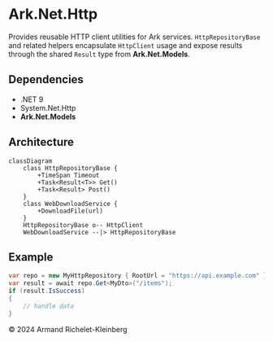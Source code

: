 # Ark.Net.Http

Provides reusable HTTP client utilities for Ark services. `HttpRepositoryBase` and related helpers encapsulate `HttpClient` usage and expose results through the shared `Result` type from **Ark.Net.Models**.

## Dependencies
- .NET 9
- System.Net.Http
- **Ark.Net.Models**

## Architecture
```mermaid
classDiagram
    class HttpRepositoryBase {
        +TimeSpan Timeout
        +Task<Result<T>> Get()
        +Task<Result> Post()
    }
    class WebDownloadService {
        +DownloadFile(url)
    }
    HttpRepositoryBase o-- HttpClient
    WebDownloadService --|> HttpRepositoryBase
```

## Example
```csharp
var repo = new MyHttpRepository { RootUrl = "https://api.example.com" };
var result = await repo.Get<MyDto>("/items");
if (result.IsSuccess)
{
    // handle data
}
```

© 2024 Armand Richelet-Kleinberg
